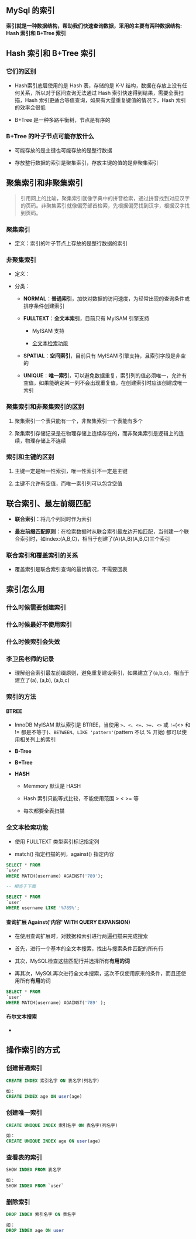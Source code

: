 ## MySql 的索引

**索引就是一种数据结构，帮助我们快速查询数据，采用的主要有两种数据结构: Hash 索引和 B+Tree 索引**

## Hash 索引和 B+Tree 索引

### 它们的区别

- Hash索引底层使用的是 Hash 表，存储的是 K-V 结构，数据在存放上没有任何关系，所以对于区间查询无法通过 Hash 索引快速得到结果，需要全表扫描，Hash 索引更适合等值查询，如果有大量重复键值的情况下，Hash 索引的效率会很低

- B+Tree 是一种多路平衡树，节点是有序的

### B+Tree 的叶子节点可能存放什么

- 可能存放的是主键也可能存放的是整行数据

- 存放整行数据的索引是聚集索引，存放主键的值的是非聚集索引

## 聚集索引和非聚集索引

> 引用网上的比喻，聚集索引就像字典中的拼音检索，通过拼音找到对应汉字的页码。非聚集索引就像偏旁部首检索，先根据偏旁找到汉字，根据汉字找到页码。

### 聚集索引

- 定义：索引的叶子节点上存放的是整行数据的索引

### 非聚集索引

- 定义：

- 分类：
    - **NORMAL**：**普通索引**，加快对数据的访问速度，为经常出现的查询条件或排序条件创建索引

    - **FULLTEXT**：**全文本索引**，目前只有 MyISAM 引擎支持

        - MyISAM 支持    

        - [全文本检索功能](#全文本检索功能)

    - **SPATIAL**：**空间索引**，目前只有 MyISAM 引擎支持，且索引字段是非空的

    - **UNIQUE**：**唯一索引**，可以避免数据重复，索引列的值必须唯一，允许有空值，如果能确定某一列不会出现重复值，在创建索引时应该创建成唯一索引


### 聚集索引和非聚集索引的区别

1. 聚集索引一个表只能有一个，非聚集索引一个表能有多个

2. 聚集索引存储记录是在物理存储上连续存在的，而非聚集索引是逻辑上的连续，物理存储上不连续

### 索引和主键的区别

1. 主键一定是唯一性索引，唯一性索引不一定是主键

2. 主键不允许有空值，而唯一索引列可以包含空值

## 联合索引、最左前缀匹配

- **联合索引**：将几个列同时作为索引

- **最左前缀匹配原则**：在检索数据时从联合索引最左边开始匹配，当创建一个联合索引时，如index:(A,B,C)，相当于创建了(A)(A,B)(A,B,C)三个索引

### 联合索引和覆盖索引的关系

- 覆盖索引是联合索引查询的最优情况，不需要回表

## 索引怎么用

### 什么时候需要创建索引

### 什么时候最好不使用索引

### 什么时候索引会失效

### 李卫民老师的记录

- 理解组合索引最左前缀原则，避免重复建设索引，如果建立了(a,b,c)，相当于建立了(a), (a,b), (a,b,c)

### 索引的方法

#### **BTREE**

- InnoDB MyISAM 默认索引是 BTREE，当使用 `>`、`<`、`<=`、`>=`、`<>` 或 `!=`(<> 和 != 都是不等于)、`BETWEEN`、`LIKE 'pattern'`(pattern 不以 % 开始) 都可以使用相关列上的索引

- **B-Tree**

- **B+Tree**

- **HASH**

    - Memmory 默认是 HASH

    - Hash 索引只能等式比较，不能使用范围 > < >= 等

    - 每次都要全表扫描

### 全文本检索功能

- 使用 FULLTEXT 类型索引标记指定列

- match() 指定扫描的列，against() 指定内容
```sql
SELECT * FROM
`user`
WHERE MATCH(username) AGAINST('789');

-- 相当于下面

SELECT * FROM
`user`
WHERE username LIKE '%789%';

```
#### 查询扩展 Against('内容' WITH QUERY EXPANSION)
- 在使用查询扩展时，对数据和索引进行两遍扫描来完成搜索

- 首先，进行一个基本的全文本搜索，找出与搜索条件匹配的所有行

- 其次，MySQL检查这些匹配行并选择所有**有用的词**

- 再其次，MySQL再次进行全文本搜索，这次不仅使用原来的条件，而且还使用所有**有用**的词
```sql
SELECT * FROM
`user`
WHERE MATCH(username) AGAINST('789' );
```

#### 布尔文本搜索

- 


## 操作索引的方式

### 创建普通索引

```sql
CREATE INDEX 索引名字 ON 表名字(列名字)

如：
CREATE INDEX age ON user(age)
```

### 创建唯一索引
```sql
CREATE UNIQUE INDEX 索引名字 ON 表名字(列名字)

如：
CREATE UNIQUE INDEX age ON user(age)
```

### 查看表的索引
```sql
SHOW INDEX FROM 表名字

如：
SHOW INDEX FROM `user`
```

### 删除索引
```sql
DROP INDEX 索引名字 ON 表名字

如：
DROP INDEX age ON user
```

